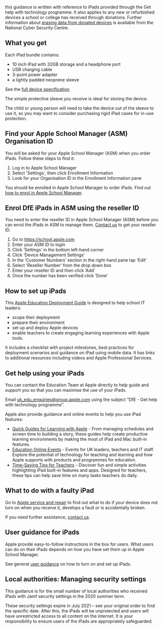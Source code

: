 this guidance is written with reference to iPads provided through the Get help with technology programme. It also applies to any new or refurbished devices a school or college has received through donations. Further information about [erasing data from donated devices](https://www.ncsc.gov.uk/blog-post/erasing-data-from-donated-devices) is available from the National Cyber Security Centre.

## What you get

Each iPad bundle contains:

* 10 inch iPad with 32GB storage and a headphone port
* USB charging cable
* 3-point power adapter
* a lightly padded neoprene sleeve

See the [full device specification](/devices/device-specification). 
 
The simple protective sleeve you receive is ideal for storing the device.

The child or young person will need to take the device out of the sleeve to use it, so you may want to consider purchasing rigid iPad cases for in-use protection.


## Find your Apple School Manager (ASM) Organisation ID 

You will be asked for your Apple School Manager (ASM) when you order iPads. Follow these steps to find it:

1. Log in to Apple School Manager
2. Select 'Settings', then click Enrollment Information
3. Look for your Organisation ID in the Enrollment Information pane

You should be enrolled in Apple School Manager to order iPads. Find out [how to enrol in Apple School Manager](https://support.apple.com/en-gb/guide/apple-school-manager/apd402206497/web).


## Enrol DfE iPads in ASM using the reseller ID

You need to enter the reseller ID in Apple School Manager (ASM) before you can enrol the iPads in ASM to manage them. [Contact us](/get-support) to get your reseller ID.

1. Go to https://school.apple.com
2. Enter your ASM ID to login
3. Click ‘Settings’ in the bottom left-hand corner
4. Click ‘Device Management Settings’
5. In the ‘Customer Numbers’ section in the right-hand pane tap ‘Edit’
6. Select ‘Reseller Number’ from the drop down box
7. Enter your reseller ID and then click ‘Add’
8. Once the number has been verified click ‘Done’


## How to set up iPads

This [Apple Education Deployment Guide](https://support.apple.com/en-gb/guide/deployment-education/welcome/web) is designed to help school IT leaders:

* scope their deployment
* prepare their environment
* set up and deploy Apple devices
* enable teachers to create engaging learning experiences with Apple tools. 

It includes a checklist with project milestones, best practices for deployment scenarios and guidance on iPad using mobile data. It has links to additional resources including videos and Apple Professional Services.


## Get help using your iPads

You can contact the Education Team at Apple directly to help guide and support you so that you can maximise the use of your iPads.

Email [uk\_edu\_enquiries@group.apple.com](mailto:uk_edu_enquiries@group.apple.com) using the subject “DfE - Get help with technology programme”.

Apple also provide guidance and online events to help you use iPad features:

* [Quick Guides for Learning with Apple](https://education-static.apple.com/learning-with-apple/apple-quick-guides.pdf) - From managing schedules and screen time to building a story, these guides help create productive learning environments by making the most of iPad and Mac built-in features.
* [Education Online Events](https://events.apple.com/content/events/emeia/gb/en/default.html?token=7ZjTgsSqK5CjU9XqowzkH2rQJd12N7I94OWog7qfI1O4kJjfxRCtZLPSfb_QRfID8Pvjeyy_HgFJBlBfMlFHrKWaG6hsWMRImRg8RqQQoYQ&a=1&l=e) - Events for UK leaders, teachers and IT staff. Explore the potential of technology for teaching and learning and how Apple supports with products and programmes for education.
* [Time-Saving Tips for Teachers](https://education-static.apple.com/geo/uk/education/2020/tips-for-teachers/ipad-teacher-activities.pdf) - Discover fun and simple activities highlighting iPad built-in features and apps.  Designed for teachers, these tips can help save time on many tasks teachers do daily.

## What to do with a faulty iPad

Go to [Apple service and repair](https://support.apple.com/en-gb/ipad/repair/service) to find out what to do if your device does not turn on when you receive it, develops a fault or is accidentally broken.

If you need further assistance, [contact us](/get-support).

## User guidance for iPads

Apple provide easy-to-follow instructions in the box for users. What users can do on their iPads depends on how you have set them up in Apple School Manager. 

See general [user guidance](https://support.apple.com/guide/ipad/turn-on-and-set-up-ipad995bb83d/ipados) on how to turn on and set up iPads.


## Local authorities: Managing security settings

This guidance is for the small number of local authorities who received iPads with Jamf security settings in the 2020 summer term.

These security settings expire in July 2021 – see your original order to find the specific date. After this, the iPads will be unprotected and users will have unrestricted access to all content on the internet. It is your responsibility to ensure users of the iPads are appropriately safeguarded.
